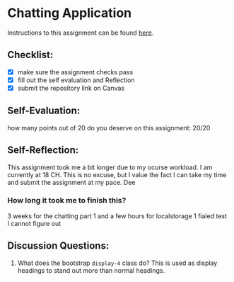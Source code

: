 Chatting Application
=====================
Instructions to this assignment can be found [here](https://it3049c.github.io/coursework/labs/chatting-app).

## Checklist:
- [x] make sure the assignment checks pass
- [x] fill out the self evaluation and Reflection
- [x] submit the repository link on Canvas

## Self-Evaluation:

how many points out of 20 do you deserve on this assignment: 20/20

## Self-Reflection:
<!-- Write your self-reflection under this line -->
This assignment took me a bit longer due to my ocurse workload. I am currently at 18 CH. This is no excuse, but I value the fact I can take my time and submit the assignment at my pace. Dee

### How long it took me to finish this?
3 weeks for the chatting part 1 and a few hours for localstorage 1 fialed test I cannot figure out 


## Discussion Questions:
1. What does the bootstrap `display-4` class do?
This is used as display headings to stand out more than normal headings.